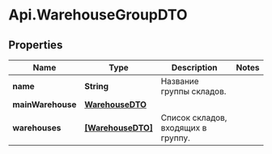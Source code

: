 # Api.WarehouseGroupDTO

## Properties

Name | Type | Description | Notes
------------ | ------------- | ------------- | -------------
**name** | **String** | Название группы складов. | 
**mainWarehouse** | [**WarehouseDTO**](WarehouseDTO.md) |  | 
**warehouses** | [**[WarehouseDTO]**](WarehouseDTO.md) | Список складов, входящих в группу. | 


